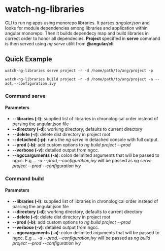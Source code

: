 # watch-ng-libraries

CLI to run ng apps using monorepo libraries. It parses _angular.json_ and looks for module dependencies among libraries and application within angular monorepo. Then it builds dependecy map and build libraries in correct order to honor all dependecies. **Project** specified in **serve** command is then served using _ng serve_ utilit from **@angular/cli**

## Quick Example

    watch-ng-libraries serve project -r -d /home/path/to/ang/project -p

    watch-ng-libraries build project -r -d /home/path/to/ang/project -a --aot,--configuration,ivy

### Command **serve**

#### Parameters

- **--libraries (-l)**: supplied list of libraries in chronological order instead of parsing the angular.json file
- **--directory (-d)**: working directory, defaults to current directory
- **--delete (-r)**: delete dist directory in project root
- **--detached (-p)**: runs the _ng serve_ in detached console with full output.
- **--prod (-b)**: add custom options to _ng build project --prod_
- **--verbose (-v)**: detailed output from ngcc.
- **--ngccarguments (-a)**: colon delimited arguments that will be passed to ngcc. E.g *... -a --prod,--configuration,ivy* will be passed as *ng serve project --prod --configuration ivy*
### Command **build**

#### Parameters

- **--libraries (-l)**: supplied list of libraries in chronological order instead of parsing the angular.json file
- **--directory (-d)**: working directory, defaults to current directory
- **--delete (-r)**: delete dist directory in project root
- **--prod (-b)**: add custom options to _ng build project --prod_
- **--verbose (-v)**: detailed output from ngcc.
- **--ngccarguments (-a)**: colon delimited arguments that will be passed to ngcc. E.g *... -a --prod,--configuration,ivy* will be passed as *ng build project --prod --configuration ivy*